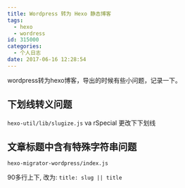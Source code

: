 ```yaml
---
title: Wordpress 转为 Hexo 静态博客
tags:
  - hexo
  - wordress
id: 315000
categories:
  - 个人日志
date: 2017-06-16 12:28:54
---
```


wordpress转为hexo博客，导出的时候有些小问题，记录一下。


## 下划线转义问题

`hexo-util/lib/slugize.js`
va rSpecial 更改下下划线

## 文章标题中含有特殊字符串问题

`hexo-migrator-wordpress/index.js`

90多行上下, 改为: `title: slug || title`



